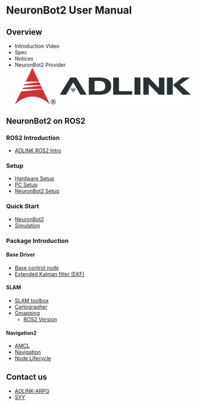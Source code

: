 # NeuronBot2 User Manual

## Overview
<!--Introduction-->
* Introduction Video
  <!--link to youtube-->
* Spec
* Notices
* NeuronBot2 Provider
  [![](readme_resource/adlink.png)](https://www.adlinktech.com/tw/ROS2-Solution)
  <!--![](SYY)-->

## NeuronBot2 on ROS2
### ROS2 Introduction
* [ADLINK ROS2 Intro](https://index.ros.org/doc/ros2/)

### Setup
* [Hardware Setup](setup_hardware.md)
* [PC Setup](setup_pc.md)
* [NeuronBot2 Setup](setup_neuronbot2.md)
  <!--螢幕, SSH, IP, git repo, dependencies-->
  
### Quick Start
* [NeuronBot2](quick_start_realbot.md)
* [Simulation](quick_start_sim.md)
### Package Introduction
#### Base Driver
* [Base control node](neuron_base.md)
* [Extended Kalman filter (EKF)](http://docs.ros.org/melodic/api/robot_localization/html/index.html)
  <!--EKF intro-->
#### SLAM
* [SLAM toolbox](http://wiki.ros.org/slam_toolbox)
  <!-- introduction + reference-->
* [Cartographer](https://google-cartographer-ros.readthedocs.io/en/latest/)
  <!-- introduction + reference-->
* [Gmapping](http://wiki.ros.org/gmapping)
  * [ROS2 Version](https://github.com/Project-MANAS/slam_gmapping)
  <!-- introduction + reference-->
#### Navigation2
* [AMCL](http://wiki.ros.org/amcl)
  <!-- introduction + reference-->
* [Navigation](https://ros-planning.github.io/navigation2/)
  <!-- introduction + reference-->
* [Node Lifecycle](https://design.ros2.org/articles/node_lifecycle.html)


## Contact us
* [ADLINK-ARPG]()
* [SYY]()

<!--  404 The content is no longer  -->
<!--
## NeuronBot2 on ROS1
### ROS1 Introduction
### Software Setup
### Quick Start
* NeuronBot2
* Simulation
  
-->